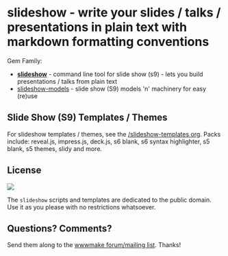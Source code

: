 # slideshow -  write your slides / talks / presentations in plain text with markdown formatting conventions

Gem Family:

- [**slideshow**](slideshow) - command line tool for slide show (s9) - lets you build presentations / talks from plain text
- [slideshow-models](slideshow-models) - slide show (S9) models 'n' machinery for easy (re)use


## Slide Show (S9) Templates / Themes

For slideshow templates / themes, see the [/slideshow-templates org](https://github.com/slideshow-templates). Packs include: reveal.js, impress.js, deck.js, s6 blank, s6 syntax highlighter, s5 blank, s5 themes, slidy and more.



## License

![](https://publicdomainworks.github.io/buttons/zero88x31.png)

The `slideshow` scripts and templates are dedicated to the public domain.
Use it as you please with no restrictions whatsoever.

## Questions? Comments?

Send them along to the [wwwmake forum/mailing list](http://groups.google.com/group/wwwmake).
Thanks!
